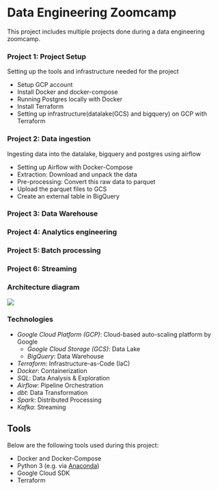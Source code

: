 # Data Engineering Zoomcamp
This project includes multiple projects done during a data engineering zoomcamp.

### Project 1: Project Setup
Setting up the tools and infrastructure needed for the project
* Setup GCP account
* Install Docker and docker-compose 
* Running Postgres locally with Docker
* Install Terraform
* Setting up infrastructure(datalake(GCS) and bigquery) on GCP with Terraform




### Project 2: Data ingestion
Ingesting data into the datalake, bigquery and postgres using airflow
* Setting up Airflow with Docker-Compose
* Extraction: Download and unpack the data
* Pre-processing: Convert this raw data to parquet
* Upload the parquet files to GCS
* Create an external table in BigQuery




### Project 3: Data Warehouse





### Project 4: Analytics engineering




### Project 5: Batch processing



### Project 6: Streaming




### Architecture diagram
<img src="images/architecture/arch_1.jpg"/>

### Technologies
* *Google Cloud Platform (GCP)*: Cloud-based auto-scaling platform by Google
  * *Google Cloud Storage (GCS)*: Data Lake
  * *BigQuery*: Data Warehouse
* *Terraform*: Infrastructure-as-Code (IaC)
* *Docker*: Containerization
* *SQL*: Data Analysis & Exploration
* *Airflow*: Pipeline Orchestration
* *dbt*: Data Transformation
* *Spark*: Distributed Processing
* *Kafka*: Streaming



## Tools 

Below are the following tools used during this project:

* Docker and Docker-Compose
* Python 3 (e.g. via [Anaconda](https://www.anaconda.com/products/individual))
* Google Cloud SDK 
* Terraform



